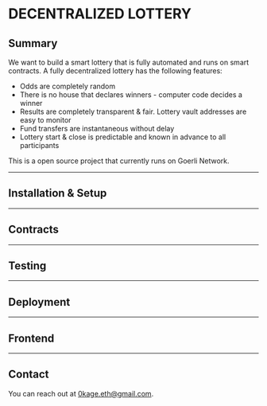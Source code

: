 # DECENTRALIZED LOTTERY

## Summary

We want to build a smart lottery that is fully automated and runs on smart contracts. A fully decentralized lottery has the following features:

- Odds are completely random
- There is no house that declares winners - computer code decides a winner
- Results are completely transparent & fair. Lottery vault addresses are easy to monitor
- Fund transfers are instantaneous without delay
- Lottery start & close is predictable and known in advance to all participants

This is a open source project that currently runs on Goerli Network.

---

## Installation & Setup

---

## Contracts

---

## Testing

---

## Deployment

---

## Frontend

---

## Contact

You can reach out at 0kage.eth@gmail.com.
